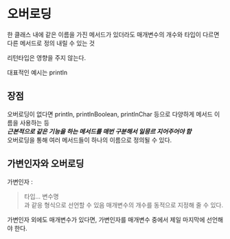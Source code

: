 # 오버로딩

한 클래스 내에 같은 이름을 가진 메서드가 있더라도 매개변수의 개수와 타입이 다르면 다른 메서드로 정의 내릴 수 있는 것 

리턴타입은 영향을 주지 않는다. 

대표적인 예시는 println

## 장점

오버로딩이 없다면 println, printlnBoolean, printlnChar 등으로 다양하게 메서드 이름을 사용하는 등   
**_근본적으로 같은 기능을 하는 메서드를 매번 구분해서 일믕르 지어주어야 함_**   
오버로딩을 통해 여러 메서드들이 하나의 이름으로 정의될 수 있다.    


## 가변인자와 오버로딩

가변인자 :
> 타입... 변수명    
> 과 같응 형식으로 선언할 수 있음 매개변수의 개수를 동적으로 지정해 줄 수 있다.

가변인자 외에도 매개변수가 있다면, 가변인자를 매개변수 중에서 제일 마지막에 선언해야 한다. 


